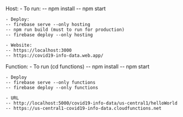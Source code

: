 Host:
    - To run:
    -- npm install
    -- npm start

    - Deploy:
    -- firebase serve --only hosting
    -- npm run build (must to run for production)
    -- firebase deploy --only hosting

    - Website:
    -- https://localhost:3000
    -- https://covid19-info-data.web.app/

Function:
    - To run (cd functions)
    -- npm install
    -- npm start

    - Deploy
    -- firebase serve --only functions
    -- firebase deploy --only functions

    - URL
    -- http://localhost:5000/covid19-info-data/us-central1/helloWorld
    -- https://us-central1-covid19-info-data.cloudfunctions.net